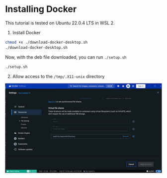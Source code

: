 # Installing Docker

This tutorial is tested on Ubuntu 22.0.4 LTS in WSL 2.

1. Install Docker

```bash
chmod +x ./download-docker-desktop.sh
./download-docker-desktop.sh
```
Now, with the deb file downloaded, you can run `./setup.sh`

```bash
./setup.sh
```

2. Allow access to the `/tmp/.X11-unix` directory

  ![alt text](docs/share-directory.png)
